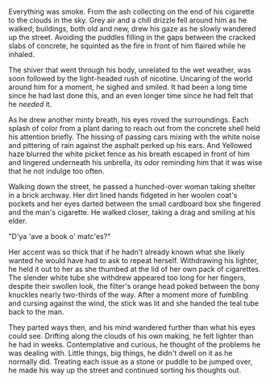 Everything was smoke. From the ash collecting on the end of his
cigarette to the clouds in the sky. Grey air and a chill drizzle fell
around him as he walked; buildings, both old and new, drew his gaze as he
slowly wandered up the street. Avoiding the puddles filling in the gaps
between the cracked slabs of concrete, he squinted as the fire in front
of him flaired while he inhaled. 

The shiver that went through his body, unrelated to the wet weather, was
soon followed by the light-headed rush of nicotine. Uncaring of the
world around him for a moment, he sighed and smiled. It had been a long
time since he had last done this, and an even longer time since he had
felt that he _needed_ it. 

As he drew another minty breath, his eyes roved the surroundings. Each
splash of color from a plant daring to reach out from the concrete shell
held his attention briefly. The hissing of passing cars mixing with the
white noise and pittering of rain against the asphalt perked up his
ears. And Yellowed haze blurred the white picket fence as his breath 
escaped in front of him and lingered underneath his unbrella, its odor
reminding him that it was wise that he not indulge too often. 

Walking down the street, he passed a hunched-over woman taking shelter
in a brick archway. Her dirt lined hands fidgeted in her woolen coat's
pockets and her eyes darted between the small cardboard box she fingered
and the man's cigarette. He walked closer, taking a drag and smiling at
his elder. 

"D'ya 'ave a book o' matc'es?" 

Her accent was so thick that if he hadn't already known what she likely
wanted he would have had to ask to repeat herself. Withdrawing his
lighter, he held it out to her as she thumbed at the lid of her own pack
of cigarettes. The slender white tube she withdrew appeared too long for
her fingers, despite their swollen look, the filter's orange head poked
between the bony knuckles nearly two-thirds of the way. After a moment
more of fumbling and cursing against the wind, the stick was lit and she
handed the teal tube back to the man. 

They parted ways then, and his mind wandered further than what his eyes
could see. Drifting along the clouds of his own making, he felt lighter
than he had in weeks. Contemplative and curious, he thought of the
problems he was dealing with. Little things, big things, he didn't dwell
on it as he normally did. Treating each issue as a stone or puddle to be
jumped over, he made his way up the street and continued sorting his
thoughts out. 
